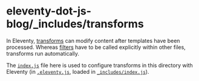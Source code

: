# eleventy-dot-js-blog/\_includes/transforms

In Eleventy, [transforms](https://www.11ty.dev/docs/config/#transforms) can modify content after templates have been processed. Whereas [filters](https://www.11ty.dev/docs/filters/) have to be called explicitly within other files, transforms run automatically.

The [`index.js`](https://gitlab.com/reubenlillie/eleventy-dot-js-blog/-/blob/master/_includes/transforms/index.js) file here is used to configure transforms in this directory with Eleventy (in [`.eleventy.js`](https://gitlab.com/reubenlillie/eleventy-dot-js-blog/-/blob/master/.eleventy.js), loaded in [`_includes/index.js`](https://gitlab.com/reubenlillie/eleventy-dot-js-blog/-/blob/master/_includes/index.js)).
